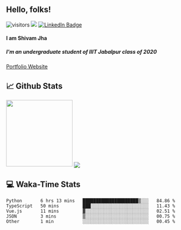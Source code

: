 
## Hello, folks!

![visitors](https://visitor-badge.glitch.me/badge?page_id=${ShivamJhaa}.${ShivamJhaa})  <img src="https://img.shields.io/github/followers/ShivamJhaa?style=social">
[![LinkedIn Badge](https://img.shields.io/badge/LinkedIn-Profile-informational?style=flat&logo=linkedin&logoColor=white&color=0D76A8)](https://www.linkedin.com/in/shivam-jha-bb44a4200/)

#### **I am Shivam Jha**
##### I'm an undergraduate student of IIIT Jabalpur class of 2020

<a href="https://shivamjhaa.github.io/ShivamJha/" target="blank">Portfolio Website</a>

## 📈 Github Stats

<img height="180em" src="https://github-readme-stats.vercel.app/api?username=ShivamJhaa&show_icons=true&hide_border=true&&count_private=true&include_all_commits=true&theme=dark" />

<img align="center" src="https://github-readme-stats.vercel.app/api/top-langs/?username=ShivamJhaa&theme=dark" />

## 💻 Waka-Time Stats
<!--START_SECTION:waka-->

```text
Python       6 hrs 13 mins   █████████████████████▒░░░   84.86 %
TypeScript   50 mins         ███░░░░░░░░░░░░░░░░░░░░░░   11.43 %
Vue.js       11 mins         ▓░░░░░░░░░░░░░░░░░░░░░░░░   02.51 %
JSON         3 mins          ▒░░░░░░░░░░░░░░░░░░░░░░░░   00.75 %
Other        1 min           ░░░░░░░░░░░░░░░░░░░░░░░░░   00.45 %
```

<!--END_SECTION:waka-->


<br>


<!---
ShivamJhaa/ShivamJhaa is a ✨ special ✨ repository because its `README.md` (this file) appears on your GitHub profile.
You can click the Preview link to take a look at your changes.
--->
